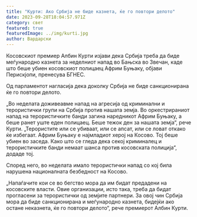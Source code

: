 ```yaml
---
title: "Курти: Ако Србија не биде казнета, ќе го повтори делото"
date: 2023-09-28T18:04:57.971Z
category: свет
featured: true
featuredImage: ../img/kurti.jpg
author: Вардарски
---
```

<!--StartFragment-->

Косовскиот премиер Албин Курти изјави дека Србија треба да биде меѓународно казнета за неделниот напад во Бањска во Звечан, каде што беше убиен косовскиот полицаец Африм Буњаку, објави Перискјопи, пренесува БГНЕС.

Од парламентот нагласија дека доколку Србија не биде санкционирана ќе го повтори делото.

„Во неделата доживеавме напад на агресија од криминални и терористички групи на Србија против нашата земја. Во оркестрираниот напад на терористичките банди загина наредникот Африм Буњаку, а беше ранет уште еден полицаец. Беше тежок ден за нашата земја“, рече Курти. „Терористите или се убиваат, или се апсат, или се ловат откако ќе избегаат. Африм Буњаку е најмладиот херој на Косово. Тој беше убиен во заседа. Како што се гледа дека секој криминалец и терористичките банди немаат шанса против косовската полиција“, додаде тој.

Според него, во неделата имало терористички напад со кој била нарушена националната безбедност на Косово.

„Напаѓачите кои се во бегство мора да им бидат предадени на косовските власти. Овие организации, исто така, треба да бидат прогласени за терористички од земјите партнери. За овој чин Србија мора да биде санкционирана и меѓународно казнета, бидејќи ако остане неказнета, ќе го повтори делото“, рече премиерот Албин Курти.